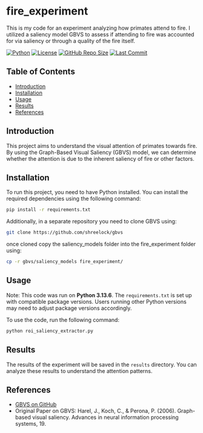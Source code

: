 # fire_experiment

This is my code for an experiment analyzing how primates attend to fire. I utilized a saliency model GBVS to assess if attending to fire was accounted for via saliency or through a quality of the fire itself.

[![Python](https://img.shields.io/badge/Python-3.13-blue.svg)](https://www.python.org/)
[![License](https://img.shields.io/badge/License-MIT-green.svg)](LICENSE)
[![GitHub Repo Size](https://img.shields.io/github/repo-size/justin-frandsen/fire_experiment.svg)](https://github.com/justin-frandsen/fire_experiment)
[![Last Commit](https://img.shields.io/github/last-commit/justin-frandsen/fire_experiment.svg)](https://github.com/justin-frandsen/fire_experiment/commits/main)

## Table of Contents
- [Introduction](#introduction)
- [Installation](#installation)
- [Usage](#usage)
- [Results](#results)
- [References](#references)

## Introduction
This project aims to understand the visual attention of primates towards fire. By using the Graph-Based Visual Saliency (GBVS) model, we can determine whether the attention is due to the inherent saliency of fire or other factors.

## Installation
To run this project, you need to have Python installed. You can install the required dependencies using the following command:
```bash
pip install -r requirements.txt
```
Additionally, in a separate repository you need to clone GBVS using:
```bash
git clone https://github.com/shreelock/gbvs
```
once cloned copy the saliency_models folder into the fire_experiment folder using:
```bash
cp -r gbvs/saliency_models fire_experiment/
```

## Usage

Note: This code was run on **Python 3.13.6**. The `requirements.txt` is set up with compatible package versions. Users running other Python versions may need to adjust package versions accordingly.

To use the code, run the following command:
```bash
python roi_saliency_extractor.py
```

## Results
The results of the experiment will be saved in the `results` directory. You can analyze these results to understand the attention patterns.

## References
- [GBVS on GitHub](https://github.com/shreelock/gbvs)
- Original Paper on GBVS: Harel, J., Koch, C., & Perona, P. (2006). Graph-based visual saliency. Advances in neural information processing systems, 19.



